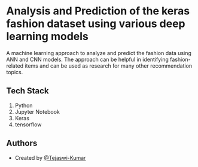 # Analysis and Prediction of the keras fashion dataset using various deep learning models

A machine learning approach to analyze and predict the fashion data using ANN and CNN models.
The approach can be helpful in identifying fashion-related items and can be used as research for many other recommendation topics.

## Tech Stack

1. Python
2. Jupyter Notebook
3. Keras
4. tensorflow

## Authors

- Created by [@Tejaswi-Kumar](https://github.com/Tejaswi-Kumar)
